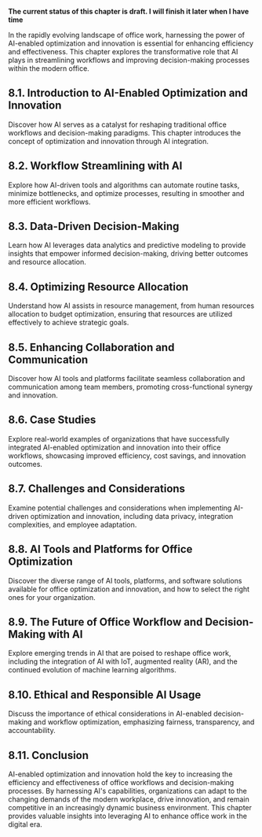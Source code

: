 **The current status of this chapter is draft. I will finish it later when I have time**

In the rapidly evolving landscape of office work, harnessing the power of AI-enabled optimization and innovation is essential for enhancing efficiency and effectiveness. This chapter explores the transformative role that AI plays in streamlining workflows and improving decision-making processes within the modern office.

8.1. **Introduction to AI-Enabled Optimization and Innovation**
---------------------------------------------------------------

Discover how AI serves as a catalyst for reshaping traditional office workflows and decision-making paradigms. This chapter introduces the concept of optimization and innovation through AI integration.

8.2. **Workflow Streamlining with AI**
--------------------------------------

Explore how AI-driven tools and algorithms can automate routine tasks, minimize bottlenecks, and optimize processes, resulting in smoother and more efficient workflows.

8.3. **Data-Driven Decision-Making**
------------------------------------

Learn how AI leverages data analytics and predictive modeling to provide insights that empower informed decision-making, driving better outcomes and resource allocation.

8.4. **Optimizing Resource Allocation**
---------------------------------------

Understand how AI assists in resource management, from human resources allocation to budget optimization, ensuring that resources are utilized effectively to achieve strategic goals.

8.5. **Enhancing Collaboration and Communication**
--------------------------------------------------

Discover how AI tools and platforms facilitate seamless collaboration and communication among team members, promoting cross-functional synergy and innovation.

8.6. **Case Studies**
---------------------

Explore real-world examples of organizations that have successfully integrated AI-enabled optimization and innovation into their office workflows, showcasing improved efficiency, cost savings, and innovation outcomes.

8.7. **Challenges and Considerations**
--------------------------------------

Examine potential challenges and considerations when implementing AI-driven optimization and innovation, including data privacy, integration complexities, and employee adaptation.

8.8. **AI Tools and Platforms for Office Optimization**
-------------------------------------------------------

Discover the diverse range of AI tools, platforms, and software solutions available for office optimization and innovation, and how to select the right ones for your organization.

8.9. **The Future of Office Workflow and Decision-Making with AI**
------------------------------------------------------------------

Explore emerging trends in AI that are poised to reshape office work, including the integration of AI with IoT, augmented reality (AR), and the continued evolution of machine learning algorithms.

8.10. **Ethical and Responsible AI Usage**
------------------------------------------

Discuss the importance of ethical considerations in AI-enabled decision-making and workflow optimization, emphasizing fairness, transparency, and accountability.

8.11. **Conclusion**
--------------------

AI-enabled optimization and innovation hold the key to increasing the efficiency and effectiveness of office workflows and decision-making processes. By harnessing AI's capabilities, organizations can adapt to the changing demands of the modern workplace, drive innovation, and remain competitive in an increasingly dynamic business environment. This chapter provides valuable insights into leveraging AI to enhance office work in the digital era.
